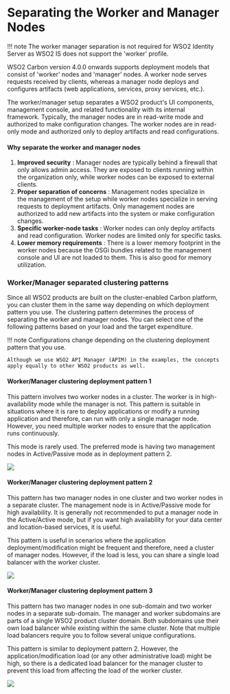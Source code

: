# Separating the Worker and Manager Nodes

!!! note
    The worker manager separation is not required for WSO2 Identity Server as WSO2 IS does not support the 'worker' profile.
    
WSO2 Carbon version 4.0.0 onwards supports deployment models that
consist of 'worker' nodes and 'manager' nodes. A worker node serves
requests received by clients, whereas a manager node deploys and
configures artifacts (web applications, services, proxy services, etc.).

The worker/manager setup separates a WSO2 product's UI components,
management console, and related functionality with its internal
framework. Typically, the manager nodes are in read-write mode and
authorized to make configuration changes. The worker nodes are in
read-only mode and authorized only to deploy artifacts and read
configurations.

#### Why separate the worker and manager nodes

1.  **Improved security** : Manager nodes are typically behind a
    firewall that only allows admin access. They are exposed to clients
    running within the organization only, while worker nodes can be
    exposed to external clients.
2.  **Proper separation of concerns** : Management nodes specialize in
    the management of the setup while worker nodes specialize in serving
    requests to deployment artifacts. Only management nodes are
    authorized to add new artifacts into the system or make
    configuration changes.
3.  **Specific worker-node tasks** : Worker nodes can only deploy
    artifacts and read configuration. Worker nodes are limited only for
    specific tasks.
4.  **Lower memory requirements** : There is a lower memory footprint in
    the worker nodes because the OSGi bundles related to the management
    console and UI are not loaded to them. This is also good for memory
    utilization.

### Worker/Manager separated clustering patterns

Since all WSO2 products are built on the cluster-enabled Carbon
platform, you can cluster them in the same way depending on which
deployment pattern you use. The clustering pattern determines the
process of separating the worker and manager nodes. You can select one
of the following patterns based on your load and the target expenditure.

!!! note
    Configurations change depending on the clustering deployment pattern
    that you use.
    
    Although we use WSO2 API Manager (APIM) in the examples, the concepts
    apply equally to other WSO2 products as well.
    

#### Worker/Manager clustering deployment pattern 1

This pattern involves two worker nodes in a cluster. The worker is in
high-availability mode while the manager is not. This pattern is
suitable in situations where it is rare to deploy applications or modify
a running application and therefore, can run with only a single manager
node. However, you need multiple worker nodes to ensure that the
application runs continuously.

This mode is rarely used. The preferred mode is having two management
nodes in Active/Passive mode as in deployment pattern 2.

![](../assets/img/56984503/56984506.png) 

#### Worker/Manager clustering deployment pattern 2

This pattern has two manager nodes in one cluster and two worker nodes
in a separate cluster. The management node is in Active/Passive mode for
high availability. It is generally not recommended to put a manager node
in the Active/Active mode, but if you want high availability for your
data center and location-based services, it is useful.

This pattern is useful in scenarios where the application
deployment/modification might be frequent and therefore, need a cluster
of manager nodes. However, if the load is less, you can share a single
load balancer with the worker cluster.

![](../assets/img/56984503/56984505.png) 

  

#### Worker/Manager clustering deployment pattern 3

This pattern has two manager nodes in one sub-domain and two worker
nodes in a separate sub-domain. The manager and worker subdomains are
parts of a single WSO2 product cluster domain. Both subdomains use their
own load balancer while existing within the same cluster. Note that
multiple load balancers require you to follow several unique
configurations.

This pattern is similar to deployment pattern 2. However, the
application/modification load (or any other administrative load) might
be high, so there is a dedicated load balancer for the manager cluster
to prevent this load from affecting the load of the worker cluster.

![](../assets/img/56984503/56984504.png) 
